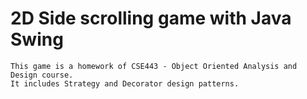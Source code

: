 # 2D Side scrolling game with Java Swing
```
This game is a homework of CSE443 - Object Oriented Analysis and Design course.
It includes Strategy and Decorator design patterns.
```
